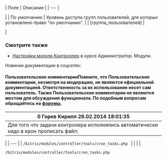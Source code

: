 | Поле | Описание |
| --- |

|
| По умолчанию | Уровень доступа групп пользователей, для которых установлено право "по умолчанию". |
| [группа\_пользователей] |

|

### Смотрите также

* [Настройки модуля Контроллер](https://dev.1c-bitrix.ru/learning/course/index.php?COURSE_ID=41&LESSON_ID=2901) в курсе Администратор. Модули.

Новинки документации в соцсетях:

#### Пользовательские комментарииПомните, что Пользовательские комментарии, несмотря на модерацию, не являются официальной документацией. Ответственность за их использование несет сам пользователь. Также Пользовательские комментарии не являются местом для обсуждения функционала. По подобным вопросам обращайтесь на [форумы](http://dev.1c-bitrix.ru/community/forums/group1/).

| 0  **Горев Кирилл** 26.02.2014 18:01:35 |
| --- |
| Для того что задачи контролера исполнялись автоматически надо в крон прописать файл:   |

| | --- | | ``` /bitrix/modules/controller/tools/cron_tasks.php  ``` | |
|  |

``` /bitrix/modules/controller/tools/cron_tasks.php  ```